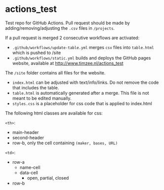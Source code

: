 # actions_test

Test repo for GitHub Actions. Pull request should be made by adding/removing/adjusting the `.csv` files in `/projects`.

If a pull request is merged 2 consecutive workflows are activated:
- `.github/workflows/update-table.yml` merges `csv` files into `table.html` which is pushed to /site
- `.github/workflows/static.yml` builds and deploys the GitHub pages website, available at <http://www.timzee.nl/actions_test>

The `/site` folder contains all files for the website.
- `index.html` can be adjusted with text/info/links​. Do not remove the code that includes the table. 
- `table.html` is automatically generated after a merge​. This file is not meant to be edited manually.
- `styles.css`​ is a placeholder for css code that is applied to index.html

The following html classes are available for css:

`<th>`:
- main-header
- second-header
- row-b, only the cell containing `(maker, bases, URL)`

`<td>`:
- row-a
  - name-cell
  - data-cell
    - open, partial, closed
- row-b